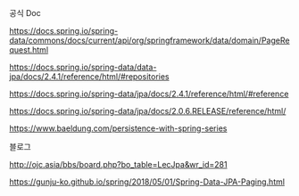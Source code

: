 공식 Doc

https://docs.spring.io/spring-data/commons/docs/current/api/org/springframework/data/domain/PageRequest.html

https://docs.spring.io/spring-data/data-jpa/docs/2.4.1/reference/html/#repositories

https://docs.spring.io/spring-data/jpa/docs/2.4.1/reference/html/#reference

https://docs.spring.io/spring-data/jpa/docs/2.0.6.RELEASE/reference/html/

https://www.baeldung.com/persistence-with-spring-series



블로그

http://ojc.asia/bbs/board.php?bo_table=LecJpa&wr_id=281

https://gunju-ko.github.io/spring/2018/05/01/Spring-Data-JPA-Paging.html



